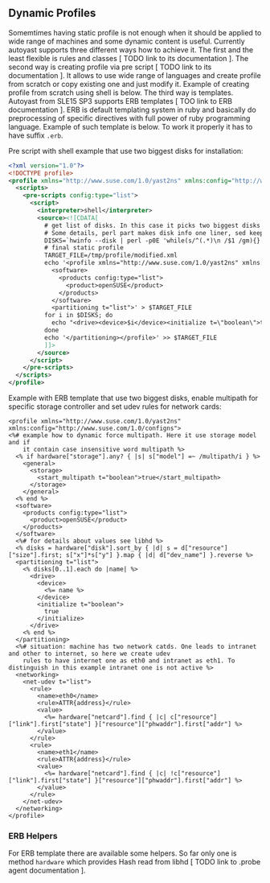 ## Dynamic Profiles

Somemtimes having static profile is not enough when it should be applied to wide range
of machines and some dynamic content is useful. Currently autoyast supports
three different ways how to achieve it. The first and the least flexible is 
rules and classes [ TODO link to its documentation ]. The second way is creating
profile via pre script [ TODO link to its documentation ]. It allows to use wide 
range of languages and create profile from scratch or copy existing one and
just modify it. Example of creating profile from scratch using shell is
below. The third way is templates. Autoyast from SLE15 SP3 supports ERB templates
[ TOO link to ERB documentation ]. ERB is default templating system in ruby
and basically do preprocessing of specific directives with full power of ruby
programming language. Example of such template is below. To work it properly it has
to have suffix `.erb`.

Pre script with shell example that use two biggest disks for installation:
```xml
<?xml version="1.0"?>
<!DOCTYPE profile>
<profile xmlns="http://www.suse.com/1.0/yast2ns" xmlns:config="http://www.suse.com/1.0/configns">
  <scripts>
    <pre-scripts config:type="list">
      <script>
        <interpreter>shell</interpreter>
        <source><![CDATA[
          # get list of disks. In this case it picks two biggest disks
          # Some details, perl part makes disk info one liner, sed keep just device name and its capacity. Then it is sorted and removed size info
          DISKS=`hwinfo --disk | perl -p0E 'while(s/^(.*)\n /$1 /gm){}' | sed '/^$/d; s/^.*Device File: \([^ ]\+\).*Capacity: [^(]*(\(.*\) bytes).*/\1 \2/' | sort --key 2 -nr | sed 's/ [0-9]*$//' | head -2`
          # final static profile
          TARGET_FILE=/tmp/profile/modified.xml
          echo '<profile xmlns="http://www.suse.com/1.0/yast2ns" xmlns:config="http://www.suse.com/1.0/configns">
            <software>
              <products config:type="list">
                <product>openSUSE</product>
              </products>
            </software>
            <partitioning t="list">' > $TARGET_FILE
          for i in $DISKS; do
            echo "<drive><device>$i</device><initialize t=\"boolean\">true</initialize></drive>" >> $TARGET_FILE
          done
          echo '</partitioning></profile>' >> $TARGET_FILE
          ]]>
        </source>
      </script>
    </pre-scripts>
  </scripts>
</profile>
```

Example with ERB template that use two biggest disks, enable multipath
for specific storage controller and set udev rules for network cards:

```erb
<profile xmlns="http://www.suse.com/1.0/yast2ns" xmlns:config="http://www.suse.com/1.0/configns">
<%# example how to dynamic force multipath. Here it use storage model and if
    it contain case insensitive word multipath %>
  <% if hardware["storage"].any? { |s| s["model"] =~ /multipath/i } %>
    <general>
      <storage>
        <start_multipath t="boolean">true</start_multipath>
      </storage>
    </general>
  <% end %>
  <software>
    <products config:type="list">
      <product>openSUSE</product>
    </products>
  </software>
  <%# for details about values see libhd %>
  <% disks = hardware["disk"].sort_by { |d| s = d["resource"]["size"].first; s["x"]*s["y"] }.map { |d| d["dev_name"] }.reverse %>
  <partitioning t="list">
    <% disks[0..1].each do |name| %>
      <drive>
        <device>
          <%= name %>
        </device>
        <initialize t="boolean">
          true
        </initialize>
      </drive>
    <% end %>
  </partitioning>
  <%# situation: machine has two network catds. One leads to intranet and other to internet, so here we create udev
    rules to have internet one as eth0 and intranet as eth1. To distinguish in this example intranet one is not active %>
  <networking>
    <net-udev t="list">
      <rule>
        <name>eth0</name>
        <rule>ATTR{address}</rule>
        <value>
          <%= hardware["netcard"].find { |c| c["resource"]["link"].first["state"] }["resource"]["phwaddr"].first["addr"] %>
        </value>
      </rule>
      <rule>
        <name>eth1</name>
        <rule>ATTR{address}</rule>
        <value>
          <%= hardware["netcard"].find { |c| !c["resource"]["link"].first["state"] }["resource"]["phwaddr"].first["addr"] %>
        </value>
      </rule>
    </net-udev>
  </networking>
</profile>
```

### ERB Helpers

For ERB template there are available some helpers. So far only one is method `hardware`
which provides Hash read from libhd [ TODO link to .probe agent documentation ].
